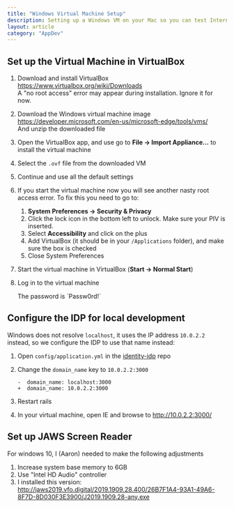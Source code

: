 ```yaml
---
title: "Windows Virtual Machine Setup"
description: Setting up a Windows VM on your Mac so you can test Internet Explorer
layout: article
category: "AppDev"
---
```


## Set up the Virtual Machine in VirtualBox

1. Download and install VirtualBox <br />
   <https://www.virtualbox.org/wiki/Downloads> <br />
   A "no root access" error may appear during installation. Ignore it for now.

2. Download the Windows virtual machine image <br />
   <https://developer.microsoft.com/en-us/microsoft-edge/tools/vms/> <br />
   And unzip the downloaded file

3. Open the VirtualBox app, and use go to **File → Import Appliance...** to install the virtual machine

4. Select the `.ovf` file from the downloaded VM

5. Continue and use all the default settings

6. If you start the virtual machine now you will see another nasty root access error.
   To fix this you need to go to:

    1. **System Preferences → Security & Privacy**
    2. Click the lock icon in the bottom left to unlock. Make sure your PIV is inserted.
    3. Select **Accessibility** and click on the plus
    4. Add VirtualBox (it should be in your `/Applications` folder), and make sure the box is checked
    5. Close System Preferences

7. Start the virtual machine in VirtualBox (**Start → Normal Start**)

8. Log in to the virtual machine

    <div class="usa-alert usa-alert--info">
      <div class="usa-alert__body">
        <p class="usa-alert__text" markdown="1">
          The password is `Passw0rd!`
        </p>
      </div>
    </div>

## Configure the IDP for local development

Windows does not resolve `localhost`, it uses the IP address `10.0.2.2` instead,
so we configure the IDP to use that name instead:

1. Open `config/application.yml` in the [identity-idp](https://github.com/18f/identity-idp) repo

2. Change the `domain_name` key to `10.0.2.2:3000`

    ```
    -  domain_name: localhost:3000
    +  domain_name: 10.0.2.2:3000
    ```

3. Restart rails
4. In your virtual machine, open IE and browse to <http://10.0.2.2:3000/>

## Set up JAWS Screen Reader

For windows 10, I (Aaron) needed to make the following adjustments
1. Increase system base memory to 6GB
2. Use "Intel HD Audio" controller
3. I installed this version: <br />
   <http://jaws2019.vfo.digital/2019.1909.28.400/26B7F1A4-93A1-49A6-8F7D-8D030F3E3900/J2019.1909.28-any.exe>

